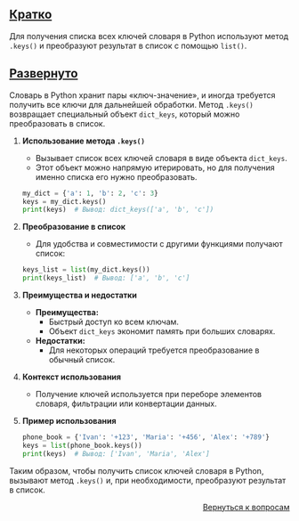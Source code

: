 ## <u>Кратко</u>

Для получения списка всех ключей словаря в Python используют метод `.keys()` и преобразуют результат в список с помощью
`list()`.

## <u>Развернуто</u>

Словарь в Python хранит пары «ключ-значение», и иногда требуется получить все ключи для дальнейшей обработки. Метод
`.keys()` возвращает специальный объект `dict_keys`, который можно преобразовать в список.

1. **Использование метода `.keys()`**
    - Вызывает список всех ключей словаря в виде объекта `dict_keys`.
    - Этот объект можно напрямую итерировать, но для получения именно списка его нужно преобразовать.
    ```python
    my_dict = {'a': 1, 'b': 2, 'c': 3}
    keys = my_dict.keys()
    print(keys)  # Вывод: dict_keys(['a', 'b', 'c'])
    ```

2. **Преобразование в список**
    - Для удобства и совместимости с другими функциями получают список:
    ```python
    keys_list = list(my_dict.keys())
    print(keys_list)  # Вывод: ['a', 'b', 'c']
    ```

3. **Преимущества и недостатки**
    - **Преимущества:**
        - Быстрый доступ ко всем ключам.
        - Объект `dict_keys` экономит память при больших словарях.
    - **Недостатки:**
        - Для некоторых операций требуется преобразование в обычный список.

4. **Контекст использования**
    - Получение ключей используется при переборе элементов словаря, фильтрации или конвертации данных.

5. **Пример использования**
    ```python
    phone_book = {'Ivan': '+123', 'Maria': '+456', 'Alex': '+789'}
    keys = list(phone_book.keys())
    print(keys)  # Вывод: ['Ivan', 'Maria', 'Alex']
    ```

Таким образом, чтобы получить список ключей словаря в Python, вызывают метод `.keys()` и, при необходимости, преобразуют
результат в список.

<div align="right">

[Вернуться к вопросам](../Вопросы.md)

</div>
